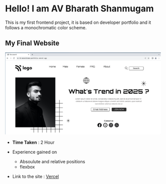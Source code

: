 # Hello! I am AV Bharath Shanmugam

This is my first frontend project, it is based on developer portfolio and it follows a monochromatic color scheme. 

## My Final Website

![image](./final.png)


- **Time Taken** : 2 Hour 
- Experience gained on
    - Absoulute and relative positions
    - flexbox

- Link to the site : [Vercel](https://01-monochrome-portfolio.vercel.app/)


